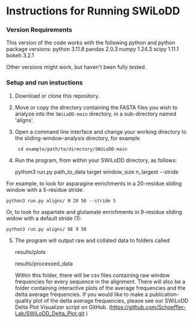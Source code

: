 # Instructions for Running SWiLoDD
### Version Requirements
This version of the code works with the following python and python package versions:
python 3.11.8
pandas 2.0.3
numpy 1.24.3
scipy 1.11.1
bokeh 3.2.1

Other versions might work, but haven't been fully tested. 

### Setup and run instuctions

1) Download or clone this repository.
   
2) Move or copy the directory containing the FASTA files you wish to analyze into the `SWiLoDD-main` directory, in a sub-directory named 'aligns'.

3) Open a command line interface and change your working directory to the sliding-window-analysis directory, for example

        cd example/path/to/directory/SWiLoDD-main

4) Run the program, from within your SWiLoDD directory, as follows:

    python3 run.py path_to_data target window_size n_largest --stride

For example, to look for asparagine enrichments in a 20-residue sliding window with a 5-residue stride:

    python3 run.py aligns/ N 20 50 --stride 5

Or, to look for aspartate and glutamate enrichments in 9-residue sliding widow with a default stride (1):

    python3 run.py aligns/ DE 9 50

5) The program will output raw and collated data to folders called

      results/plots

      results/processed_data
   
   Within this folder, there will be csv files containing raw window frequencies for every sequence in the alignment.
   There will also be a folder containing interactive plots of the average frequencies and the delta average frequencies.
   If you would like to make a publication-quality plot of the delta average frequencies, please see our SWiLoDD Delta Plot Visualizer script on GitHub.
   (https://github.com/Schoeffler-Lab/SWiLoDD_Delta_Plot.git )
